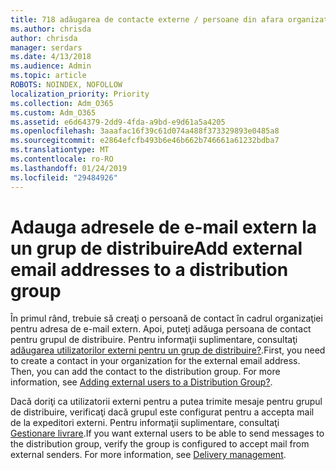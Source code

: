 ```yaml
---
title: 718 adăugarea de contacte externe / persoane din afara organizaţiei pentru o listă de distribuire
ms.author: chrisda
author: chrisda
manager: serdars
ms.date: 4/13/2018
ms.audience: Admin
ms.topic: article
ROBOTS: NOINDEX, NOFOLLOW
localization_priority: Priority
ms.collection: Adm_O365
ms.custom: Adm_O365
ms.assetid: e6d64379-2dd9-4fda-a9bd-e9d61a5a4205
ms.openlocfilehash: 3aaafac16f39c61d074a488f373329893e0485a8
ms.sourcegitcommit: e2864efcfb493b6e46b662b746661a61232bdba7
ms.translationtype: MT
ms.contentlocale: ro-RO
ms.lasthandoff: 01/24/2019
ms.locfileid: "29484926"
---
```

# <a name="add-external-email-addresses-to-a-distribution-group"></a><span data-ttu-id="49c3e-102">Adauga adresele de e-mail extern la un grup de distribuire</span><span class="sxs-lookup"><span data-stu-id="49c3e-102">Add external email addresses to a distribution group</span></span>

<span data-ttu-id="49c3e-p101">În primul rând, trebuie să creaţi o persoană de contact în cadrul organizaţiei pentru adresa de e-mail extern. Apoi, puteţi adăuga persoana de contact pentru grupul de distribuire. Pentru informaţii suplimentare, consultaţi [adăugarea utilizatorilor externi pentru un grup de distribuire?](https://support.office.com/client/caa0f310-0bb7-48e3-8ad2-cb358b53bbba).</span><span class="sxs-lookup"><span data-stu-id="49c3e-p101">First, you need to create a contact in your organization for the external email address. Then, you can add the contact to the distribution group. For more information, see [Adding external users to a Distribution Group?](https://support.office.com/client/caa0f310-0bb7-48e3-8ad2-cb358b53bbba).</span></span>
  
<span data-ttu-id="49c3e-p102">Dacă doriţi ca utilizatorii externi pentru a putea trimite mesaje pentru grupul de distribuire, verificaţi dacă grupul este configurat pentru a accepta mail de la expeditori externi. Pentru informaţii suplimentare, consultaţi [Gestionare livrare](https://technet.microsoft.com/library/bb124513.aspx#deliverymanagement).</span><span class="sxs-lookup"><span data-stu-id="49c3e-p102">If you want external users to be able to send messages to the distribution group, verify the group is configured to accept mail from external senders. For more information, see [Delivery management](https://technet.microsoft.com/library/bb124513.aspx#deliverymanagement).</span></span>
  

